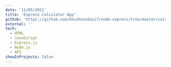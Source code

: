 ```yaml
---
date: '11/05/2021'
title: 'Express Calculator App'
github: 'https://github.com/khushnoodasif/node-express/tree/master/calculator-app-express'
external: ''
tech:
  - HTML
  - JavaScript
  - Express.js
  - Node.js
  - API
showInProjects: false
---
```

